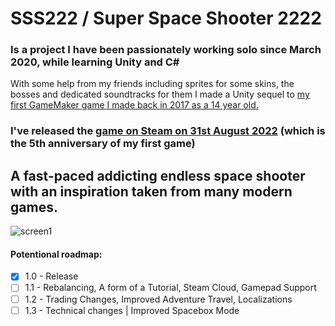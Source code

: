 # SSS222 / Super Space Shooter 2222
### Is a project I have been passionately working solo since March 2020, while learning Unity and C#
With some help from my friends including sprites for some skins, the bosses and dedicated soundtracks for them I made a Unity sequel to [my first GameMaker game I made back in 2017 as a 14 year old.](https://github.com/HyperGamesDev/sss77)
### I've released the [game on Steam on 31st August 2022](https://store.steampowered.com/app/2000190/SSS222_HyperSpace/) (which is the 5th anniversary of my first game)
## A fast-paced addicting endless space shooter with an inspiration taken from many modern games.

![screen1](https://i.imgur.com/hyziC7f.png)


#### Potentional roadmap:
- [x] 1.0 - Release
- [ ] 1.1 - Rebalancing, A form of a Tutorial, Steam Cloud, Gamepad Support
- [ ] 1.2 - Trading Changes, Improved Adventure Travel, Localizations
- [ ] 1.3 - Technical changes | Improved Spacebox Mode
